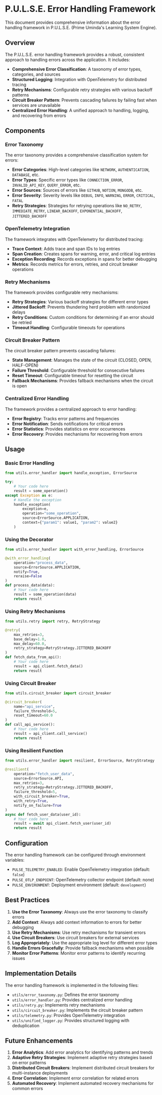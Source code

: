 # P.U.L.S.E. Error Handling Framework

This document provides comprehensive information about the error handling framework in P.U.L.S.E. (Prime Uminda's Learning System Engine).

## Overview

The P.U.L.S.E. error handling framework provides a robust, consistent approach to handling errors across the application. It includes:

- **Comprehensive Error Classification**: A taxonomy of error types, categories, and sources
- **Structured Logging**: Integration with OpenTelemetry for distributed tracing
- **Retry Mechanisms**: Configurable retry strategies with various backoff patterns
- **Circuit Breaker Pattern**: Prevents cascading failures by failing fast when services are unavailable
- **Centralized Error Handling**: A unified approach to handling, logging, and recovering from errors

## Components

### Error Taxonomy

The error taxonomy provides a comprehensive classification system for errors:

- **Error Categories**: High-level categories like `NETWORK`, `AUTHENTICATION`, `DATABASE`, etc.
- **Error Types**: Specific error types like `CONNECTION_ERROR`, `INVALID_API_KEY`, `QUERY_ERROR`, etc.
- **Error Sources**: Sources of errors like `GITHUB`, `NOTION`, `MONGODB`, etc.
- **Error Severity**: Severity levels like `DEBUG`, `INFO`, `WARNING`, `ERROR`, `CRITICAL`, `FATAL`
- **Retry Strategies**: Strategies for retrying operations like `NO_RETRY`, `IMMEDIATE_RETRY`, `LINEAR_BACKOFF`, `EXPONENTIAL_BACKOFF`, `JITTERED_BACKOFF`

### OpenTelemetry Integration

The framework integrates with OpenTelemetry for distributed tracing:

- **Trace Context**: Adds trace and span IDs to log entries
- **Span Creation**: Creates spans for warning, error, and critical log entries
- **Exception Recording**: Records exceptions in spans for better debugging
- **Metrics**: Records metrics for errors, retries, and circuit breaker operations

### Retry Mechanisms

The framework provides configurable retry mechanisms:

- **Retry Strategies**: Various backoff strategies for different error types
- **Jittered Backoff**: Prevents thundering herd problem with randomized delays
- **Retry Conditions**: Custom conditions for determining if an error should be retried
- **Timeout Handling**: Configurable timeouts for operations

### Circuit Breaker Pattern

The circuit breaker pattern prevents cascading failures:

- **State Management**: Manages the state of the circuit (CLOSED, OPEN, HALF-OPEN)
- **Failure Threshold**: Configurable threshold for consecutive failures
- **Reset Timeout**: Configurable timeout for resetting the circuit
- **Fallback Mechanisms**: Provides fallback mechanisms when the circuit is open

### Centralized Error Handling

The framework provides a centralized approach to error handling:

- **Error Registry**: Tracks error patterns and frequencies
- **Error Notification**: Sends notifications for critical errors
- **Error Statistics**: Provides statistics on error occurrences
- **Error Recovery**: Provides mechanisms for recovering from errors

## Usage

### Basic Error Handling

```python
from utils.error_handler import handle_exception, ErrorSource

try:
    # Your code here
    result = some_operation()
except Exception as e:
    # Handle the exception
    handle_exception(
        exception=e,
        operation="some_operation",
        source=ErrorSource.APPLICATION,
        context={"param1": value1, "param2": value2}
    )
```

### Using the Decorator

```python
from utils.error_handler import with_error_handling, ErrorSource

@with_error_handling(
    operation="process_data",
    source=ErrorSource.APPLICATION,
    notify=True,
    reraise=False
)
def process_data(data):
    # Your code here
    result = some_operation(data)
    return result
```

### Using Retry Mechanisms

```python
from utils.retry import retry, RetryStrategy

@retry(
    max_retries=3,
    base_delay=1.0,
    max_delay=60.0,
    retry_strategy=RetryStrategy.JITTERED_BACKOFF
)
def fetch_data_from_api():
    # Your code here
    result = api_client.fetch_data()
    return result
```

### Using Circuit Breaker

```python
from utils.circuit_breaker import circuit_breaker

@circuit_breaker(
    name="api_service",
    failure_threshold=5,
    reset_timeout=60.0
)
def call_api_service():
    # Your code here
    result = api_client.call_service()
    return result
```

### Using Resilient Function

```python
from utils.error_handler import resilient, ErrorSource, RetryStrategy

@resilient(
    operation="fetch_user_data",
    source=ErrorSource.API,
    max_retries=3,
    retry_strategy=RetryStrategy.JITTERED_BACKOFF,
    failure_threshold=5,
    with_circuit_breaker=True,
    with_retry=True,
    notify_on_failure=True
)
async def fetch_user_data(user_id):
    # Your code here
    result = await api_client.fetch_user(user_id)
    return result
```

## Configuration

The error handling framework can be configured through environment variables:

- `PULSE_TELEMETRY_ENABLED`: Enable OpenTelemetry integration (default: `false`)
- `PULSE_OTLP_ENDPOINT`: OpenTelemetry collector endpoint (default: none)
- `PULSE_ENVIRONMENT`: Deployment environment (default: `development`)

## Best Practices

1. **Use the Error Taxonomy**: Always use the error taxonomy to classify errors
2. **Add Context**: Always add context information to errors for better debugging
3. **Use Retry Mechanisms**: Use retry mechanisms for transient errors
4. **Use Circuit Breakers**: Use circuit breakers for external services
5. **Log Appropriately**: Use the appropriate log level for different error types
6. **Handle Errors Gracefully**: Provide fallback mechanisms when possible
7. **Monitor Error Patterns**: Monitor error patterns to identify recurring issues

## Implementation Details

The error handling framework is implemented in the following files:

- `utils/error_taxonomy.py`: Defines the error taxonomy
- `utils/error_handler.py`: Provides centralized error handling
- `utils/retry.py`: Implements retry mechanisms
- `utils/circuit_breaker.py`: Implements the circuit breaker pattern
- `utils/telemetry.py`: Provides OpenTelemetry integration
- `utils/unified_logger.py`: Provides structured logging with deduplication

## Future Enhancements

1. **Error Analytics**: Add error analytics for identifying patterns and trends
2. **Adaptive Retry Strategies**: Implement adaptive retry strategies based on error patterns
3. **Distributed Circuit Breakers**: Implement distributed circuit breakers for multi-instance deployments
4. **Error Correlation**: Implement error correlation for related errors
5. **Automated Recovery**: Implement automated recovery mechanisms for common errors

